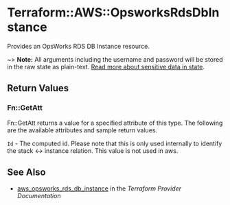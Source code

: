 # Terraform::AWS::OpsworksRdsDbInstance

Provides an OpsWorks RDS DB Instance resource.

~> **Note:** All arguments including the username and password will be stored in the raw state as plain-text.
[Read more about sensitive data in state](/docs/state/sensitive-data.html).

## Return Values

### Fn::GetAtt

Fn::GetAtt returns a value for a specified attribute of this type. The following are the available attributes and sample return values.

`Id` - The computed id. Please note that this is only used internally to identify the stack <-> instance relation. This value is not used in aws.

## See Also

* [aws_opsworks_rds_db_instance](https://www.terraform.io/docs/providers/aws/r/opsworks_rds_db_instance.html) in the _Terraform Provider Documentation_